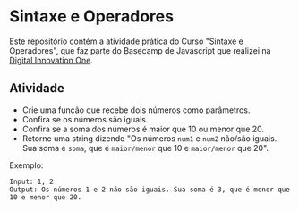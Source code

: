 # Sintaxe e Operadores

Este repositório contém a atividade prática do Curso "Sintaxe e Operadores", que faz parte do Basecamp de Javascript que realizei na [Digital Innovation One](https://digitalinnovation.one/).

## Atividade

- Crie uma função que recebe dois números como parâmetros.
- Confira se os números são iguais.
- Confira se a soma dos números é maior que 10 ou menor que 20.
- Retorne uma string dizendo "Os números `num1` e `num2` não/são iguais. Sua soma é `soma`, que é `maior/menor` que 10 e `maior/menor` que 20".

Exemplo:

```
Input: 1, 2
Output: Os números 1 e 2 não são iguais. Sua soma é 3, que é menor que 10 e menor que 20.
```